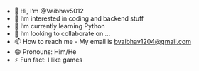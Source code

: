 - 👋 Hi, I’m @Vaibhav5012
- 👀 I’m interested in coding and backend stuff
- 🌱 I’m currently learning Python
- 💞️ I’m looking to collaborate on ...
- 📫 How to reach me - My email is bvaibhav1204@gmail.com
- 😄 Pronouns: Him/He
- ⚡ Fun fact: I like games

<!---
Vaibhav5012/Vaibhav5012 is a ✨ special ✨ repository because its `README.md` (this file) appears on your GitHub profile.
You can click the Preview link to take a look at your changes.
--->
